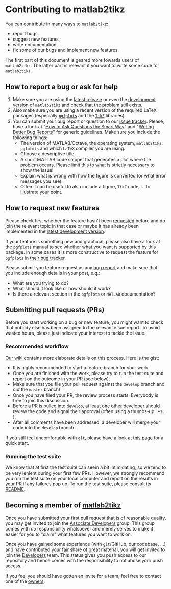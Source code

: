 # Contributing to matlab2tikz

You can contribute in many ways to `matlab2tikz`:

 - report bugs,
 - suggest new features,
 - write documentation,
 - fix some of our bugs and implement new features.

The first part of this document is geared more towards users of `matlab2tikz`.
The latter part is relevant if you want to write some code for `matlab2tikz`.

## How to report a bug or ask for help

 1. Make sure you are using the [latest release](https://github.com/matlab2tikz/matlab2tikz/releases/latest) or even the [development version](https://github.com/matlab2tikz/matlab2tikz/tree/develop) of `matlab2tikz` and check that the problem still exists.
 2. Also make sure you are using a recent version of the required LaTeX packages (especially [`pgfplots`](http://ctan.org/pkg/pgfplots) and the [`TikZ`](http://ctan.org/pkg/pgf) libraries)
 3. You can submit your bug report or question to our [issue tracker](https://github.com/matlab2tikz/matlab2tikz/issues).
    Please, have a look at "[How to Ask Questions the Smart Way](http://www.catb.org/esr/faqs/smart-questions.html)" and "[Writing Better Bug Reports](http://martiancraft.com/blog/2014/07/good-bug-reports/)" for generic guidelines. Make sure you include the following things:
    - The version of MATLAB/Octave, the operating system, `matlab2tikz`, `pgfplots` and which `LaTeX` compiler you are using.
    - Choose a descriptive title.
    - A short MATLAB code snippet that generates a plot where the problem occurs. Please limit this to what is strictly necessary to show the issue!
    - Explain what is wrong with how the figure is converted (or what error messages you see).
    - Often it can be useful to also include a figure, `TikZ` code, ... to illustrate your point.

## How to request new features

Please check first whether the feature hasn't been [requested](https://github.com/matlab2tikz/matlab2tikz/labels/feature%20request) before and do join the relevant topic in that case or maybe it has already been implemented in the [latest development version](https://github.com/matlab2tikz/matlab2tikz/tree/develop).

If your feature is something new and graphical, please also have a look at the [`pgfplots`](https://www.ctan.org/pkg/pgfplots) manual to see whether what you want is supported by this package.
In some cases it is more constructive to request the feature for `pgfplots` in [their bug tracker](https://sourceforge.net/p/pgfplots/bugs/).

Please submit you feature request as any [bug report](https://github.com/matlab2tikz/matlab2tikz/labels/feature%20request) and make sure that you include enough details in your post, e.g.:

 - What are you trying to do?
 - What should it look like or how should it work?
 - Is there a relevant section in the `pgfplots` or `MATLAB` documentation?

## Submitting pull requests (PRs)
Before you start working on a bug or new feature, you might want to check that nobody else has been assigned to the relevant issue report.
To avoid wasted hours, please just indicate your interest to tackle the issue.

### Recommended workflow
[Our wiki](https://github.com/matlab2tikz/matlab2tikz/wiki/Recommended-git-workflow) contains more elaborate details on this process. Here is the gist:

 - It is highly recommended to start a feature branch for your work.
 - Once you are finished with the work, please try to run the test suite and report on the outcome in your PR (see below).
 - Make sure that you file your pull request against the `develop` branch and *not* the `master` branch!
 - Once you have filed your PR, the review process starts. Everybody is free to join this discussion.
 - Before a PR is pulled into `develop`, at least one other developer should review the code and signal their approval (often using a thumbs-up `:+1:` ).
 - After all comments have been addressed, a developer will merge your code into the `develop` branch.

If you still feel uncomfortable with `git`, please have a look at [this page](https://github.com/matlab2tikz/matlab2tikz/wiki/Learning-git) for a quick start.

### Running the test suite
We know that at first the test suite can seem a bit intimidating, so we tend to be very lenient during your first few PRs.
However, we strongly recommend you run the test suite on your local computer and report on the results in your PR if any failures pop up.
To run the test suite, please consult its [README](https://github.com/matlab2tikz/matlab2tikz/blob/develop/test/README.md).

## Becoming a member of [matlab2tikz](https://github.com/matlab2tikz)

Once you have submitted your first pull request that is of reasonable quality, you may get invited to join the [Associate Developers](https://github.com/orgs/matlab2tikz/teams/associate-developers) group.
This group comes with *no* responsibility whatsoever and merely serves to make it easier for you to "claim" what features you want to work on.

Once you have gained some experience (with `git`/GitHub, our codebase, ...) and have contributed your fair share of great material, you will get invited to join the [Developers](https://github.com/orgs/matlab2tikz/teams/developers) team.
This status gives you push access to our repository and hence comes with the responsibility to not abuse your push access.

If you feel you should have gotten an invite for a team, feel free to contact one of the [owners](https://github.com/orgs/matlab2tikz/teams/owners).
